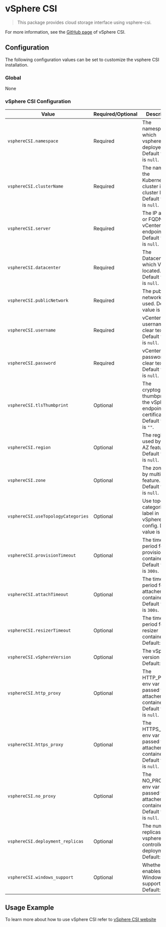 # vSphere CSI

> This package provides cloud storage interface using vsphere-csi.

For more information, see the [GitHub page](https://github.com/kubernetes-sigs/vsphere-csi-driver) of vSphere CSI.

## Configuration

The following configuration values can be set to customize the vsphere CSI installation.

### Global

None

### vSphere CSI Configuration

| Value | Required/Optional | Description |
|-------|-------------------|-------------|
| `vsphereCSI.namespace` | Required | The namespace in which vsphere-csi is deployed. Default value is `null`. |
| `vsphereCSI.clusterName` | Required | The name of the Kubernetes cluster in cluster ID. Default value is `null`. |
| `vsphereCSI.server` | Required | The IP address or FQDN of the vCenter endpoint. Default value is `null`. |
| `vsphereCSI.datacenter` | Required | The Datacenter in which VMs are located. Default value is `null`. |
| `vsphereCSI.publicNetwork` | Required | The public network to be used. Default value is `null`. |
| `vsphereCSI.username` | Required | vCenter username in clear text. Default value is `null`. |
| `vsphereCSI.password` | Required | vCenter password in clear text. Default value is `null`. |
| `vsphereCSI.tlsThumbprint` | Optional | The cryptographic thumbprint of the vSphere endpoint's certificate. Default value is `""`. |
| `vsphereCSI.region` | Optional | The region used by multi-AZ feature. Default value is `null`. |
| `vsphereCSI.zone` | Optional | The zone used by multi-AZ feature. Default value is `null`. |
| `vsphereCSI.useTopologyCategories` | Optional | Use topology-categories label in vSphere config. Default value is `false`. |
| `vsphereCSI.provisionTimeout` | Optional | The timeout period for csi-provisioner container. Default value is `300s`. |
| `vsphereCSI.attachTimeout` | Optional | The timeout period for csi-attacher container. Default value is `300s`. |
| `vsphereCSI.resizerTimeout` | Optional | The timeout period for csi-resizer container. Default: `300s` |
| `vsphereCSI.vSphereVersion` | Optional | The vSphere version used. Default: `false`. |
| `vsphereCSI.http_proxy` | Optional | The HTTP_PROXY env var passed to csi-attacher container. Default value is `null`. |
| `vsphereCSI.https_proxy` | Optional | The HTTPS_PROXY env var passed to csi-attacher container. Default value is `null`. |
| `vsphereCSI.no_proxy` | Optional | The NO_PROXY env var passed to csi-attacher container. Default value is `null`. |
| `vsphereCSI.deployment_replicas` | Optional | The number of replicas of vsphere-csi-controller deployment. Default: `3`. |
| `vsphereCSI.windows_support` | Optional | Whether to enables CSI Windows support. Default: `false`. |

## Usage Example

To learn more about how to use vSphere CSI refer to [vSphere CSI website](https://github.com/kubernetes-sigs/vsphere-csi-driver)
